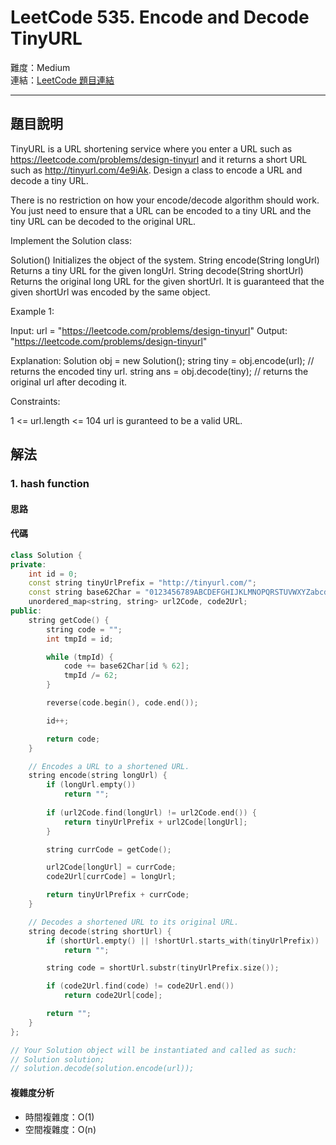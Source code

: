 # LeetCode 535. Encode and Decode TinyURL

難度：Medium  
連結：[LeetCode 題目連結](https://leetcode.com/problems/encode-and-decode-tinyurl/description/)

---

## 題目說明
    
TinyURL is a URL shortening service where you enter a URL such as https://leetcode.com/problems/design-tinyurl and it returns a short URL such as http://tinyurl.com/4e9iAk. Design a class to encode a URL and decode a tiny URL.

There is no restriction on how your encode/decode algorithm should work. You just need to ensure that a URL can be encoded to a tiny URL and the tiny URL can be decoded to the original URL.

Implement the Solution class:

Solution() Initializes the object of the system.
String encode(String longUrl) Returns a tiny URL for the given longUrl.
String decode(String shortUrl) Returns the original long URL for the given shortUrl. It is guaranteed that the given shortUrl was encoded by the same object.
 

Example 1:

Input: url = "https://leetcode.com/problems/design-tinyurl"
Output: "https://leetcode.com/problems/design-tinyurl"

Explanation:
Solution obj = new Solution();
string tiny = obj.encode(url); // returns the encoded tiny url.
string ans = obj.decode(tiny); // returns the original url after decoding it.
 

Constraints:

1 <= url.length <= 104
url is guranteed to be a valid URL.

## 解法
### 1. hash function
#### 思路



#### 代碼
```c++
class Solution {
private:
    int id = 0;
    const string tinyUrlPrefix = "http://tinyurl.com/";
    const string base62Char = "0123456789ABCDEFGHIJKLMNOPQRSTUVWXYZabcdefghijklmnopqrstuvwxyz";
    unordered_map<string, string> url2Code, code2Url;
public:
    string getCode() {
        string code = "";
        int tmpId = id;

        while (tmpId) {
            code += base62Char[id % 62];
            tmpId /= 62;
        }

        reverse(code.begin(), code.end());

        id++;

        return code;
    }

    // Encodes a URL to a shortened URL.
    string encode(string longUrl) {
        if (longUrl.empty())
            return "";
        
        if (url2Code.find(longUrl) != url2Code.end()) {
            return tinyUrlPrefix + url2Code[longUrl];
        }

        string currCode = getCode();

        url2Code[longUrl] = currCode;
        code2Url[currCode] = longUrl;

        return tinyUrlPrefix + currCode;
    }

    // Decodes a shortened URL to its original URL.
    string decode(string shortUrl) {
        if (shortUrl.empty() || !shortUrl.starts_with(tinyUrlPrefix))
            return "";

        string code = shortUrl.substr(tinyUrlPrefix.size());

        if (code2Url.find(code) != code2Url.end())
            return code2Url[code];

        return "";
    }
};

// Your Solution object will be instantiated and called as such:
// Solution solution;
// solution.decode(solution.encode(url));
```

#### 複雜度分析

- 時間複雜度：O(1)
- 空間複雜度：O(n)
